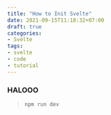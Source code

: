 ```yaml
---
title: "How to Init Svelte"
date: 2021-09-15T11:18:32+07:00
draft: true
categories:
- Svelte
tags:
- svelte
- code
- tutorial
---
```


### HALOOO
>``npm run dev``
